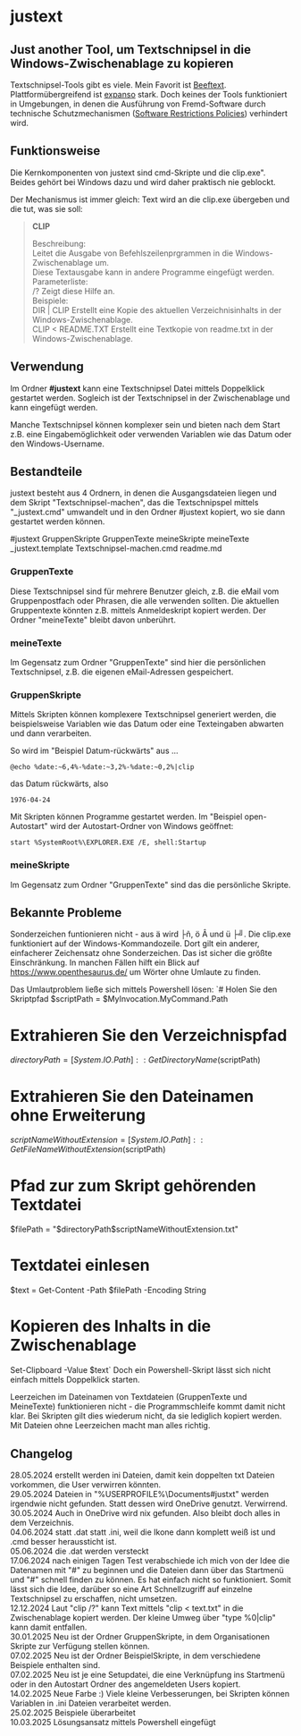 # justext


## Just another Tool, um Textschnipsel in die Windows-Zwischenablage zu kopieren

Textschnipsel-Tools gibt es viele. Mein Favorit ist [Beeftext](https://beeftext.org/). Plattformübergreifend ist [expanso](https://espanso.org/) stark.
Doch keines der Tools funktioniert in Umgebungen, in denen die Ausführung von Fremd-Software durch technische Schutzmechanismen ([Software Restrictions Policies](https://learn.microsoft.com/de-de/windows-server/identity/software-restriction-policies/administer-software-restriction-policies)) verhindert wird.


## Funktionsweise

Die Kernkomponenten von justext sind cmd-Skripte und die clip.exe". Beides gehört bei Windows dazu und wird daher praktisch nie geblockt.

Der Mechanismus ist immer gleich: Text wird an die clip.exe übergeben und die tut, was sie soll:

> **CLIP**  
>   
> Beschreibung:  
>     Leitet die Ausgabe von Befehlszeilenprgrammen in die Windows-Zwischenablage um.  
>     Diese Textausgabe kann in andere Programme eingefügt werden.  
>  Parameterliste:  
>     /?                  Zeigt diese Hilfe an.  
>  Beispiele:  
>     DIR | CLIP          Erstellt eine Kopie des aktuellen Verzeichnisinhalts in der Windows-Zwischenablage.  
>      CLIP < README.TXT   Erstellt eine Textkopie von readme.txt in der Windows-Zwischenablage.


## Verwendung

Im Ordner **#justext** kann eine Textschnipsel Datei mittels Doppelklick gestartet werden. Sogleich ist der Textschnipsel in der Zwischenablage und kann eingefügt werden.

Manche Textschnipsel können komplexer sein und bieten nach dem Start z.B. eine Eingabemöglichkeit oder verwenden Variablen wie das Datum oder den Windows-Username.


## Bestandteile

justext besteht aus 4 Ordnern, in denen die Ausgangsdateien liegen und dem Skript "Textschnipsel-machen", das die Textschnipspel mittels "_justext.cmd" umwandelt und in den Ordner #justext kopiert, wo sie dann gestartet werden können.

#justext
GruppenSkripte
GruppenTexte
meineSkripte
meineTexte
_justext.template
Textschnipsel-machen.cmd
readme.md

### GruppenTexte

Diese Textschnipsel sind für mehrere Benutzer gleich, z.B. die eMail vom Gruppenpostfach oder Phrasen, die alle verwenden sollten.
Die aktuellen Gruppentexte könnten z.B. mittels Anmeldeskript kopiert werden.
Der Ordner "meineTexte" bleibt davon unberührt.

### meineTexte

Im Gegensatz zum Ordner "GruppenTexte" sind hier die persönlichen Textschnipsel, z.B. die eigenen eMail-Adressen gespeichert. 

### GruppenSkripte

Mittels Skripten können komplexere Textschnipsel generiert werden, die beispielsweise Variablen wie das Datum oder eine Texteingaben abwarten und dann verarbeiten.

So wird im "Beispiel Datum-rückwärts" aus ...

```
@echo %date:~6,4%-%date:~3,2%-%date:~0,2%|clip
```

das Datum rückwärts, also

```
1976-04-24
```

Mit Skripten können Programme gestartet werden.
Im "Beispiel open-Autostart" wird der Autostart-Ordner von Windows geöffnet:

```
start %SystemRoot%\EXPLORER.EXE /E, shell:Startup
```

### meineSkripte

Im Gegensatz zum Ordner "GruppenTexte" sind das die persönliche Skripte.


## Bekannte Probleme

Sonderzeichen funtionieren nicht - aus ä wird ├ñ, ö Â und ü ├╝.
Die clip.exe funktioniert auf der Windows-Kommandozeile. Dort gilt ein anderer, einfacherer Zeichensatz ohne Sonderzeichen.
Das ist sicher die größte Einschränkung. In manchen Fällen hilft ein Blick auf https://www.openthesaurus.de/ um Wörter ohne Umlaute zu finden.

Das Umlautproblem ließe sich mittels Powershell lösen:
`# Holen Sie den Skriptpfad
$scriptPath = $MyInvocation.MyCommand.Path
# Extrahieren Sie den Verzeichnispfad
$directoryPath = [System.IO.Path]::GetDirectoryName($scriptPath)
# Extrahieren Sie den Dateinamen ohne Erweiterung
$scriptNameWithoutExtension = [System.IO.Path]::GetFileNameWithoutExtension($scriptPath)
# Pfad zur zum Skript gehörenden Textdatei
$filePath = "$directoryPath\$scriptNameWithoutExtension.txt"
# Textdatei einlesen
$text = Get-Content -Path $filePath -Encoding String
# Kopieren des Inhalts in die Zwischenablage
Set-Clipboard -Value $text`
Doch ein Powershell-Skript lässt sich nicht einfach mittels Doppelklick starten.

Leerzeichen im Dateinamen von Textdateien (GruppenTexte und MeineTexte) funktionieren nicht - die Programmschleife kommt damit nicht klar.
Bei Skripten gilt dies wiederum nicht, da sie lediglich kopiert werden.
Mit Dateien ohne Leerzeichen macht man alles richtig.

## Changelog

28.05.2024 erstellt werden ini Dateien, damit kein doppelten txt Dateien vorkommen, die User verwirren könnten.  
29.05.2024 Dateien in "%USERPROFILE%\\Documents#justxt" werden irgendwie nicht gefunden. Statt dessen wird OneDrive genutzt. Verwirrend.  
30.05.2024 Auch in OneDrive wird nix gefunden. Also bleibt doch alles in dem Verzeichnis.  
04.06.2024 statt .dat statt .ini, weil die Ikone dann komplett weiß ist und .cmd besser heraussticht ist.  
05.06.2024 die .dat werden versteckt  
17.06.2024 nach einigen Tagen Test verabschiede ich mich von der Idee die Datenamen mit "#" zu beginnen und die Dateien dann über das Startmenü und "#" schnell finden zu können. Es hat einfach nicht so funktioniert. Somit lässt sich die Idee, darüber so eine Art Schnellzugriff auf einzelne Textschnipsel zu erschaffen, nicht umsetzen.  
12.12.2024 Laut "clip /?" kann Text mittels "clip < text.txt" in die Zwischenablage kopiert werden. Der kleine Umweg über "type %0|clip" kann damit entfallen.  
30.01.2025 Neu ist der Ordner GruppenSkripte, in dem Organisationen Skripte zur Verfügung stellen können.  
07.02.2025 Neu ist der Ordner BeispielSkripte, in dem verschiedene Beispiele enthalten sind.  
07.02.2025 Neu ist je eine Setupdatei, die eine Verknüpfung ins Startmenü oder in den Autostart Ordner des angemeldeten Users kopiert.  
14.02.2025 Neue Farbe :) Viele kleine Verbesserungen, bei Skripten können Variablen in .ini Dateien verarbeitet werden.  
25.02.2025 Beispiele überarbeitet  
10.03.2025 Lösungsansatz mittels Powershell eingefügt  
